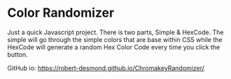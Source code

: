 # Color Randomizer
Just a quick Javascript project. There is two parts, Simple & HexCode. The simple will go through the simple colors that are base within CSS while 
the HexCode will generate a random Hex Color Code every time you click the button.

GitHub io: https://robert-desmond.github.io/ChromakeyRandomizer/
